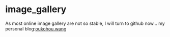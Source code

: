 # image_gallery
As most online image gallery are not so stable, I will turn to github now... 
my personal blog:[oukohou.wang](oukohou.wang)
